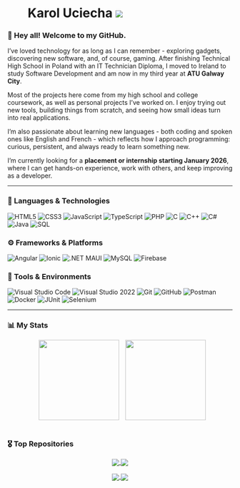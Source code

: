 # <img src="https://upload.wikimedia.org/wikipedia/en/1/12/Flag_of_Poland.svg" height="16"/>  <img src="https://upload.wikimedia.org/wikipedia/commons/4/45/Flag_of_Ireland.svg" height="16"/> **Karol Uciecha** <img src="https://img.shields.io/badge/Code%20Author-Student%2FDeveloper%2FCreator-24292f?style=flat&logoColor=white">


### 👋 Hey all! Welcome to my GitHub.  

I’ve loved technology for as long as I can remember - exploring gadgets, discovering new software, and, of course, gaming. After finishing Technical High School in Poland with an IT Technician Diploma, I moved to Ireland to study Software Development and am now in my third year at **ATU Galway City**.  

Most of the projects here come from my high school and college coursework, as well as personal projects I’ve worked on. I enjoy trying out new tools, building things from scratch, and seeing how small ideas turn into real applications.  

I’m also passionate about learning new languages - both coding and spoken ones like English and French - which reflects how I approach programming: curious, persistent, and always ready to learn something new.  

I’m currently looking for a **placement or internship starting January 2026**, where I can get hands-on experience, work with others, and keep improving as a developer.

---
### 🧩 Languages & Technologies  
![HTML5](https://img.shields.io/badge/HTML5-E34F26?logo=html5&logoColor=white)
![CSS3](https://img.shields.io/badge/CSS3-1572B6?logo=css&logoColor=white)
![JavaScript](https://img.shields.io/badge/JavaScript-F7DF1E?logo=javascript&logoColor=black)
![TypeScript](https://img.shields.io/badge/TypeScript-3178C6?logo=typescript&logoColor=white)
![PHP](https://img.shields.io/badge/PHP-777BB4?logo=php&logoColor=white)
![C](https://img.shields.io/badge/C-A8B9CC?logo=c&logoColor=white)
![C++](https://img.shields.io/badge/C++-00599C?logo=cplusplus&logoColor=white)
![C#](https://img.shields.io/badge/C%23-239120?logo=csharp&logoColor=white)
![Java](https://img.shields.io/badge/Java-007396?logo=java&logoColor=white)
![SQL](https://img.shields.io/badge/SQL-336791?logo=postgresql&logoColor=white)

### ⚙️ Frameworks & Platforms  
![Angular](https://img.shields.io/badge/Angular-DD0031?logo=angular&logoColor=white)
![Ionic](https://img.shields.io/badge/Ionic-3880FF?logo=ionic&logoColor=white)
![.NET MAUI](https://img.shields.io/badge/.NET%20MAUI-512BD4?logo=dotnet&logoColor=white)
![MySQL](https://img.shields.io/badge/MySQL-4479A1?logo=mysql&logoColor=white)
![Firebase](https://img.shields.io/badge/Firebase-FFCA28?logo=firebase&logoColor=black)

### 🧰 Tools & Environments  
![Visual Studio Code](https://img.shields.io/badge/VS%20Code-007ACC?logo=visualstudiocode&logoColor=white)
![Visual Studio 2022](https://img.shields.io/badge/Visual%20Studio-5C2D91?logo=visualstudio&logoColor=white)
![Git](https://img.shields.io/badge/Git-F05032?logo=git&logoColor=white)
![GitHub](https://img.shields.io/badge/GitHub-181717?logo=github&logoColor=white)
![Postman](https://img.shields.io/badge/Postman-FF6C37?logo=postman&logoColor=white)
![Docker](https://img.shields.io/badge/Docker-2496ED?logo=docker&logoColor=white)
![JUnit](https://img.shields.io/badge/JUnit-25A162?logo=junit5&logoColor=white)
![Selenium](https://img.shields.io/badge/Selenium-43B02A?logo=selenium&logoColor=white)

---

### 📊 My Stats

<p align="center">
  <img height="180em" src="https://github-readme-stats.vercel.app/api?username=karoluciecha&show_icons=true&rank_icon=github&theme=neon" hspace="10" />
  <img height="180em" src="https://github-readme-stats.vercel.app/api/top-langs/?username=karoluciecha&layout=compact&theme=neon" />
</p>

#

### 🎖️ Top Repositories

<p align="center">
      <a href="https://github.com/karoluciecha/java-college-coursework">
      <img align="center" src="https://github-readme-stats.vercel.app/api/pin/?username=karoluciecha&repo=java-college-coursework&theme=neon" />
   </a>
   <a href="https://github.com/karoluciecha/dotnet-maui-college-coursework">
      <img align="center" src="https://github-readme-stats.vercel.app/api/pin/?username=karoluciecha&repo=dotnet-maui-college-coursework&theme=neon" />
   </a>
</p>

<p align="center">
   <a href="https://github.com/karoluciecha/cpp-highschool-coursework">
      <img align="center" src="https://github-readme-stats.vercel.app/api/pin/?username=karoluciecha&repo=cpp-highschool-coursework&theme=neon" />
   </a>
   <a href="https://github.com/karoluciecha/web-highschool-coursework">
      <img align="center" src="https://github-readme-stats.vercel.app/api/pin/?username=karoluciecha&repo=web-highschool-coursework&theme=neon" />
   </a>
</p>
